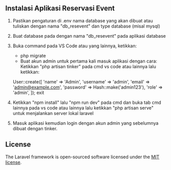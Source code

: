 ## Instalasi Aplikasi Reservasi Event

1. Pastikan pengaturan di .env nama database yang akan dibuat atau tuliskan dengan nama "db_resevent" dan type database (misal mysql)
2. Buat database pada dengan nama "db_resevent" pada aplikasi database
3. Buka command pada VS Code atau yang lainnya, ketikkan:

    - php migrate
    - Buat akun admin untuk pertama kali masuk aplikasi dengan cara:
      Ketikkan "php artisan tinker" pada cmd vs code atau lainnya lalu ketikkan:

    User::create([
    'name' => 'Admin',
    'username' => 'admin',
    'email' => 'admin@example.com',
    'password' => Hash::make('admin123'),
    'role' => 'admin',
    ]);
    exit

4. Ketikkan "npm install" lalu "npm run dev" pada cmd dan buka tab cmd lainnya pada vs code atau lainnya lalu ketikkan "php artisan serve" untuk menjalankan server lokal laravel
5. Masuk aplikasi kemudian login dengan akun admin yang sebelumnya dibuat dengan tinker.

## License

The Laravel framework is open-sourced software licensed under the [MIT license](https://opensource.org/licenses/MIT).
